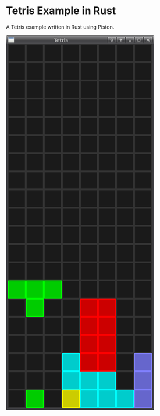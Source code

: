 # Tetris Example in Rust

A Tetris example written in Rust using Piston.

<img src="doc/tetris.png">
